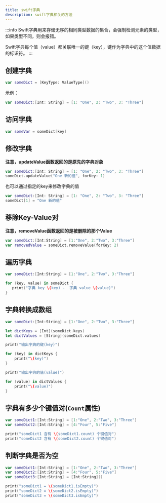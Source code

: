```yaml
---
title: swift字典
description: swift字典相关的方法
---
```


:::info
Swift字典用来存储无序的相同类型数据的集合，会强制检测元素的类型，如果类型不同，则会报错。

Swift字典每个值（value）都关联唯一的键（key），键作为字典中的这个值数据的标识符。
:::

## 创建字典

```swift
var someDict = [KeyType: ValueType]()
```

示例：

```swift
var someDict:[Int: String] = [1: "One", 2: "Two", 3: "Three"]
```

## 访问字典

```swift
var someVar = someDict[key]
```

## 修改字典

**注意，updateValue函数返回的是原先的字典对象**

```swift
var someDict:[Int: String] = [1: "One", 2: "Two", 3: "Three"]
someDict.updateValue("One 新的值", forKey: 1)
```

也可以通过指定的key来修改字典的值

```swift
var someDict:[Int: String] = [1: "One", 2: "Two", 3: "Three"]
someDict[1] = "One 新的值"
```

## 移除Key-Value对

**注意，removeValue函数返回的是被删除的那个Value**

```swift
var someDict:[Int:String] = [1:"One", 2:"Two", 3:"Three"]
var removedValue = someDict.removeValue(forKey: 2)
```

## 遍历字典

```swift
var someDict:[Int:String] = [1:"One", 2:"Two", 3:"Three"]

for (key, value) in someDict {
   print("字典 key \(key) -  字典 value \(value)")
}
```

## 字典转换成数组

```swift
var someDict:[Int:String] = [1:"One", 2:"Two", 3:"Three"]

let dictKeys = [Int](someDict.keys)
let dictValues = [String](someDict.values)

print("输出字典的键(key)")

for (key) in dictKeys {
    print("\(key)")
}

print("输出字典的值(value)")

for (value) in dictValues {
    print("\(value)")
}
```

## 字典有多少个键值对(`Count`属性)

```swift
var someDict1:[Int:String] = [1:"One", 2:"Two", 3:"Three"]
var someDict2:[Int:String] = [4:"Four", 5:"Five"]

print("someDict1 含有 \(someDict1.count) 个键值对")
print("someDict2 含有 \(someDict2.count) 个键值对")
```

## 判断字典是否为空

```swift
var someDict1:[Int:String] = [1:"One", 2:"Two", 3:"Three"]
var someDict2:[Int:String] = [4:"Four", 5:"Five"]
var someDict3:[Int:String] = [Int:String]()

print("someDict1 = \(someDict1.isEmpty)")
print("someDict2 = \(someDict2.isEmpty)")
print("someDict3 = \(someDict3.isEmpty)")
```